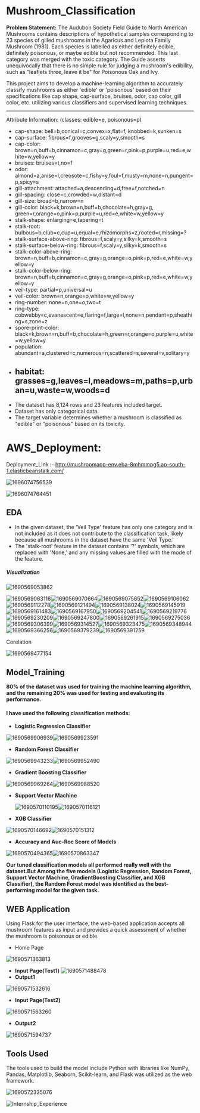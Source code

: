 # Mushroom_Classification

**Problem Statement:**
The Audubon Society Field Guide to North American Mushrooms contains descriptions
of hypothetical samples corresponding to 23 species of gilled mushrooms in the Agaricus and Lepiota Family Mushroom (1981). Each species is labelled as either definitely edible, definitely poisonous, or maybe edible but not recommended. This last category was merged with the toxic category. The Guide asserts unequivocally that there is no simple rule for judging a mushroom's edibility, such as "leaflets three, leave it be" for Poisonous Oak and Ivy.

This project aims to develop a machine-learning algorithm to accurately classify mushrooms as either 'edible' or 'poisonous' based on their specifications like cap shape, cap-surface, bruises, odor, cap color, gill color, etc. utilizing various classifiers and supervised learning techniques.

---

Attribute Information: (classes: edible=e, poisonous=p)

* cap-shape: bell=b,conical=c,convex=x,flat=f, knobbed=k,sunken=s
* cap-surface: fibrous=f,grooves=g,scaly=y,smooth=s
* cap-color: brown=n,buff=b,cinnamon=c,gray=g,green=r,pink=p,purple=u,red=e,white=w,yellow=y
* bruises: bruises=t,no=f
* odor: almond=a,anise=l,creosote=c,fishy=y,foul=f,musty=m,none=n,pungent=p,spicy=s
* gill-attachment: attached=a,descending=d,free=f,notched=n
* gill-spacing: close=c,crowded=w,distant=d
* gill-size: broad=b,narrow=n
* gill-color: black=k,brown=n,buff=b,chocolate=h,gray=g, green=r,orange=o,pink=p,purple=u,red=e,white=w,yellow=y
* stalk-shape: enlarging=e,tapering=t
* stalk-root: bulbous=b,club=c,cup=u,equal=e,rhizomorphs=z,rooted=r,missing=?
* stalk-surface-above-ring: fibrous=f,scaly=y,silky=k,smooth=s
* stalk-surface-below-ring: fibrous=f,scaly=y,silky=k,smooth=s
* stalk-color-above-ring: brown=n,buff=b,cinnamon=c,gray=g,orange=o,pink=p,red=e,white=w,yellow=y
* stalk-color-below-ring: brown=n,buff=b,cinnamon=c,gray=g,orange=o,pink=p,red=e,white=w,yellow=y
* veil-type: partial=p,universal=u
* veil-color: brown=n,orange=o,white=w,yellow=y
* ring-number: none=n,one=o,two=t
* ring-type: cobwebby=c,evanescent=e,flaring=f,large=l,none=n,pendant=p,sheathing=s,zone=z
* spore-print-color: black=k,brown=n,buff=b,chocolate=h,green=r,orange=o,purple=u,white=w,yellow=y
* population: abundant=a,clustered=c,numerous=n,scattered=s,several=v,solitary=y
* habitat: grasses=g,leaves=l,meadows=m,paths=p,urban=u,waste=w,woods=d
  ---------------------------------------------------------------------
* The dataset has 8,124 rows and 23 features included target.
* Dataset has only categorical data.
* The target variable determines whether a mushroom is classified as "edible" or "poisonous" based on its toxicity.


# AWS_Deployment:

Deployment_Link :-  http://mushroomapp-env.eba-8mhmmpg5.ap-south-1.elasticbeanstalk.com/

![1696074756539](image/README/1696074756539.png)

![1696074764451](image/README/1696074764451.png)


## EDA

* In the given dataset, the 'Veil Type' feature has only one category and is not included as it does not contribute to the classification task, likely because all mushrooms in the dataset have the same 'Veil Type.'
* The 'stalk-root' feature in the dataset contains '?' symbols, which are replaced with 'None,' and any missing values are filled with the mode of the feature.

##### Visualization

![1690569053862](image/README/1690569053862.png)

![1690569063116](image/README/1690569063116.png)![1690569070664](image/README/1690569070664.png)![1690569075652](image/README/1690569075652.png)![1690569106062](image/README/1690569106062.png)![1690569112278](image/README/1690569112278.png)![1690569121494](image/README/1690569121494.png)![1690569138024](image/README/1690569138024.png)![1690569145919](image/README/1690569145919.png)![1690569161483](image/README/1690569161483.png)![1690569167950](image/README/1690569167950.png)![1690569204541](image/README/1690569204541.png)![1690569219776](image/README/1690569219776.png)![1690569230209](image/README/1690569230209.png)![1690569247800](image/README/1690569247800.png)![1690569261915](image/README/1690569261915.png)![1690569275036](image/README/1690569275036.png)![1690569306399](image/README/1690569306399.png)![1690569314527](image/README/1690569314527.png)![1690569323475](image/README/1690569323475.png)![1690569348944](image/README/1690569348944.png)![1690569366256](image/README/1690569366256.png)![1690569379239](image/README/1690569379239.png)![1690569391259](image/README/1690569391259.png)

Corelation

![1690569477154](image/README/1690569477154.png)

## Model_Training

**80% of the dataset was used for training the machine learning algorithm, and the remaining 20% was used for testing and evaluating its performance.**

#### I have used the following classification methods:

* **Logistic Regression Classifier**

![1690569906939](image/README/1690569906939.png)![1690569923591](image/README/1690569923591.png)

* **Random Forest Classifier**

![1690569943233](image/README/1690569943233.png)![1690569952490](image/README/1690569952490.png)

* **Gradient Boosting Classifier**

![1690569969264](image/README/1690569969264.png)![1690569988520](image/README/1690569988520.png)

* **Support Vector Machine**

  ![1690570110195](image/README/1690570110195.png)![1690570116121](image/README/1690570116121.png)
* **XGB Classifier**

![1690570146692](image/README/1690570146692.png)![1690570151312](image/README/1690570151312.png)

* **Accuracy and Auc-Roc Score of Models**

![1690570494365](image/README/1690570494365.png)![1690570863347](image/README/1690570863347.png)

**Our tuned classification models all performed really well with the dataset.But Among the five models (Logistic Regression, Random Forest, Support Vector Machine, GradientBoosting Classifier, and XGB Classifier), the Random Forest model was identified as the best-performing model for the given task.**

## WEB Application

Using Flask for the user interface, the web-based application accepts all mushroom features as input and provides a quick assessment of whether the mushroom is poisonous or edible.

* Home Page

![1690571363813](image/README/1690571363813.png)

* **Input Page(Test1)**
  ![1690571488478](image/README/1690571488478.png)
* **Output1**

![1690571532616](image/README/1690571532616.png)

* **Input Page(Test2)**

![1690571563260](image/README/1690571563260.png)

* **Output2**

![1690571594737](image/README/1690571594737.png)

## Tools Used

The tools used to build the model include Python with libraries like NumPy, Pandas, Matplotlib, Seaborn, Scikit-learn, and Flask was utilized as the web framework.

![1690572335076](image/README/1690572335076.png)

![Internship_Experience](image/README/Internship_Experience.png)

